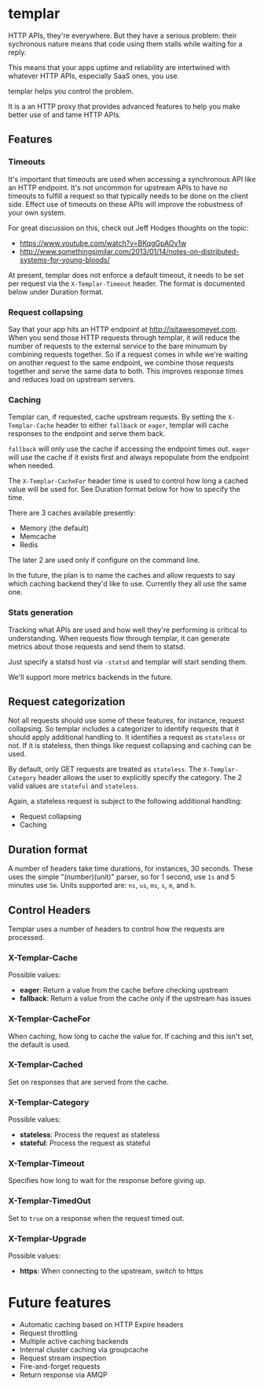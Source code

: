 templar
=======

HTTP APIs, they're everywhere. But they have a serious problem: their
sychronous nature means that code using them stalls while waiting
for a reply.

This means that your apps uptime and reliability are intertwined with
whatever HTTP APIs, especially SaaS ones, you use.

templar helps you control the problem.

It is a an HTTP proxy that provides advanced features to help you make
better use of and tame HTTP APIs.

## Features

### Timeouts

It's important that timeouts are used when accessing a synchronous API like an 
HTTP endpoint. It's not uncommon for upstream APIs to have no
timeouts to fulfill a request so that typically needs to be done on the client
side. Effect use of timeouts on these APIs will improve the robustness
of your own system.

For great discussion on this, check out Jeff Hodges thoughts on the topic:
* https://www.youtube.com/watch?v=BKqgGpAOv1w
* http://www.somethingsimilar.com/2013/01/14/notes-on-distributed-systems-for-young-bloods/

At present, templar does not enforce a default timeout, it needs to be set
per request via the `X-Templar-Timeout` header. The format is documented
below under Duration format.

### Request collapsing

Say that your app hits an HTTP endpoint at http://isitawesomeyet.com.
When you send those HTTP requests through templar, it will reduce the
number of requests to the external service to the bare minumum by combining
requests together. So if a request comes in while we're waiting on another
request to the same endpoint, we combine those requests together and
serve the same data to both. This improves response times and reduces
load on upstream servers.

### Caching

Templar can, if requested, cache upstream requests. By setting the
`X-Templar-Cache` header to either `fallback` or `eager`, templar
will cache responses to the endpoint and serve them back.

`fallback` will only use the cache if accessing the endpoint times out.
`eager` will use the cache if it exists first and always repopulate
from the endpoint when needed.

The `X-Templar-CacheFor` header time is used to control how long a cached
value will be used for. See Duration format below for how to specify the time.

There are 3 caches available presently:

* Memory (the default)
* Memcache
* Redis

The later 2 are used only if configure on the command line.

In the future, the plan is to name the caches and allow requests to say which
caching backend they'd like to use. Currently they all use the same one.

### Stats generation

Tracking what APIs are used and how well they're performing is critical to
understanding. When requests flow through templar, it can generate metrics
about those requests and send them to statsd.

Just specify a statsd host via `-statsd` and templar will start sending them.

We'll support more metrics backends in the future.

## Request categorization

Not all requests should use some of these features, for instance, request collapsing.
So templar includes a categorizer to identify requests that it should apply
additional handling to. It identifies a request as `stateless` or not. If
it is stateless, then things like request collapsing and caching can be used.

By default, only GET requests are treated as `stateless`. The `X-Templar-Category`
header allows the user to explicitly specify the category. The 2 valid values are
`stateful` and `stateless`.

Again, a stateless request is subject to the following additional handling:

* Request collapsing
* Caching

## Duration format

A number of headers take time durations, for instances, 30 seconds. These uses the simple "(number)(unit)" parser, so for 1 second, use `1s` and 5 minutes use `5m`. Units supported are: `ns`, `us`, `ms`, `s`, `m`, and `h`.

## Control Headers

Templar uses a number of headers to control how the requests are processed.

### X-Templar-Cache

Possible values:

* **eager**: Return a value from the cache before checking upstream
* **fallback**: Return a value from the cache only if the upstream has issues

### X-Templar-CacheFor

When caching, how long to cache the value for. If caching and this isn't set,
the default is used.

### X-Templar-Cached

Set on responses that are served from the cache.

### X-Templar-Category

Possible values:

* **stateless**: Process the request as stateless
* **stateful**: Process the request as stateful

### X-Templar-Timeout

Specifies how long to wait for the response before giving up.

### X-Templar-TimedOut

Set to `true` on a response when the request timed out.

### X-Templar-Upgrade

Possible values:

* **https**: When connecting to the upstream, switch to https


# Future features

* Automatic caching based on HTTP Expire headers
* Request throttling
* Multiple active caching backends
* Internal cluster caching via groupcache
* Request stream inspection
* Fire-and-forget requests
* Return response via AMQP
